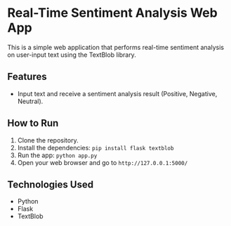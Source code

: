 # Real-Time Sentiment Analysis Web App

This is a simple web application that performs real-time sentiment analysis on user-input text using the TextBlob library.

## Features
- Input text and receive a sentiment analysis result (Positive, Negative, Neutral).

## How to Run
1. Clone the repository.
2. Install the dependencies: `pip install flask textblob`
3. Run the app: `python app.py`
4. Open your web browser and go to `http://127.0.0.1:5000/`

## Technologies Used
- Python
- Flask
- TextBlob
